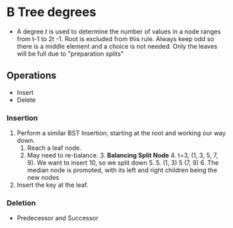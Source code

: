 # B Tree degrees
- A degree *t* is used to determine the number of values in a node ranges from t-1 to 2t -1. Root is excluded from this rule. Always keep odd so there is a middle element and a choice is not needed. Only the leaves will be full due to "preparation splits"
## Operations
- Insert
- Delete
### Insertion
1. Perform a similar BST Insertion, starting at the root and working our way down.
	1. Reach a leaf node.
	2. May need to re-balance. 
		3. **Balancing Split Node**
		4. t=3, (1, 3, 5, 7, 9). We want to insert 10, so we split down 5.
		5. (1, 3) 5 (7, 9)
		6. The median node is promoted, with its left and right children being the new nodes
2. Insert the key at the leaf.

### Deletion
- Predecessor and Successor